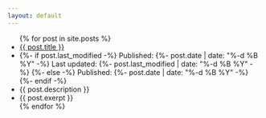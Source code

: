 ```yaml
---
layout: default
---
```



<ul>
    {% for post in site.posts %}
        <li class="row">
        <a href="{{ post.permalink }}" title="{{ post.description }}">{{ post.title }}</a>
        </li>
        <li class="row">
        <span>
        {%- if post.last_modified -%}
            Published: {%- post.date | date: "%-d %B %Y" -%}
            Last updated: {%- post.last_modified | date: "%-d %B %Y" -%}
        {%- else -%}
            Published: {%- post.date | date: "%-d %B %Y" -%}
        {%- endif -%}
        </span>
        </li>
        <li class="row">
        <span>{{ post.description }}</span>
        </li>
        <li class="row">
        <span>{{ post.exerpt }}</span>
        </li>
    {% endfor %}
</ul>


